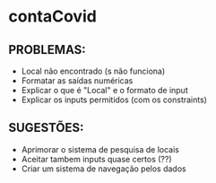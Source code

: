 # contaCovid


## PROBLEMAS:
* Local não encontrado (s não funciona)
* Formatar as saídas numéricas
* Explicar o que é "Local" e o formato de input
* Explicar os inputs permitidos (com os constraints)

## SUGESTÕES:
* Aprimorar o sistema de pesquisa de locais
* Aceitar tambem inputs quase certos (??)
* Criar um sistema de navegação pelos dados
